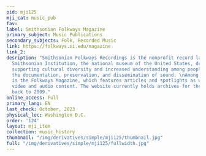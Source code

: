 ```yaml
---
pid: mji125
mji_cat: music_pub
fav: 
label: Smithsonian Folkways Magazine
primary_subject: Music Publications
secondary_subjects: Folk, Recorded Music
link: https://folkways.si.edu/magazine
link_2: 
desription: "Smithsonian Folkways Recordings is the nonprofit record label of the
  Smithsonian Institution, the national museum of the United States, dedicated to
  supporting cultural diversity and increased understanding among peoples through
  the documentation, preservation, and dissemination of sound. \nAmong its initiatives
  is the Folkways Magazine, which features articles and spotlights as well as digital-only
  video and audio content. The website currently holds archives for the magazine going
  back to 2009."
online_access: Full
primary_lang: EN
last_check: October, 2023
physical_loc: Washington D.C.
order: '124'
layout: mji_item
collection: music_history
thumbnail: "/img/derivatives/simple/mji125/thumbnail.jpg"
full: "/img/derivatives/simple/mji125/fullwidth.jpg"
---
```

